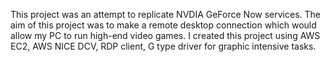 This project was an attempt to replicate NVDIA GeForce Now services. The aim of this project was to make a remote desktop connection which would allow my PC to run high-end video games. I created this project using AWS EC2, AWS NICE DCV, RDP client, G type driver for graphic intensive tasks.

